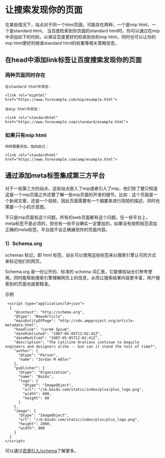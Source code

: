 # 让搜索发现你的页面

在某些情况下，站点对于同一个html页面，可能存在两种，一个是mip html，一个是standard html。
当百度检索到你页面的standard html时，你可以通过在mip中添加如下的代码，以保证百度更好的检索到你的mip html，同时也可以让你的mip html更好的继承standard html的权重等相关策略信息。

## 在head中添加link标签让百度搜索发现你的页面

### 两种页面同时存在

    在standard html中添加：

    <link rel="miphtml" href="https://www.forexample.com/mip/example.html">

    在mip html中添加：

    <link rel="standardhtml" href="https://www.forexample.com/standard/example.html">

### 如果只有mip html
	
	同样需要添加，指向自己：
    
    <link rel="standardhtml" href="https://www.forexample.com/amp/example.html">

## 通过添加meta标签集成第三方平台

对于一些第三方的站点，这些站点嵌入了mip或者引入了mip，他们除了要只知道这是一个mip页面之外还要了解一些mip页面的开发的细节。比如：这个页面是一个新闻文章，还是一个视频，因此页面需要有一个摘要来进行简短的描述，同时也需要一个小的示意图。

不只是mip页面有这个问题，所有的web页面都有这个问题。在一些平台上，meta标签不是必须的，但也有一些平台确实一定要加的，如果没有按照规范添加正确的meta标签，平台就不会正确展现你的页面内容。

### 1）Schema.org

schemas 标记，即 html 标签，站长可以使用这些标签来以搜索引擎认可的方式来标记他们的网页。

Schema.org 是一份公开的、标准的 schema 词汇表，它能够给站长们参考使用。同时能帮助搜索引擎理解网页上的信息，从而让搜索结果内容更丰富，用户搜索到的页面也就更精准。


示例
```
 <script type="application/ld+json">
  {
    "@context": "http://schema.org",
    "@type": "NewsArticle",
    "mainEntityOfPage": "http://cdn.ampproject.org/article-metadata.html",
    "headline": "Lorem Ipsum",
    "datePublished": "1907-05-05T12:02:41Z",
    "dateModified": "1907-05-05T12:02:41Z",
    "description": "The Catiline Orations continue to beguile engineers and designers alike -- but can it stand the test of time?",
    "author": {
      "@type": "Person",
      "name": "Jordan M Adler"
    },
    "publisher": {
      "@type": "Organization",
      "name": "Baidu",
      "logo": {
        "@type": "ImageObject",
        "url": "//m.baidu.com/static/index/plus/plus_logo.png",
        "width": 600,
        "height": 60
      }
    },
    "image": {
      "@type": "ImageObject",
      "url": "//m.baidu.com/static/index/plus/plus_logo.png",
      "height": 2000,
      "width": 800
    }
  }
</script>
```
可以通过[资源引入/schema](http://sfe.baidu.com/#/资源引入/Schemas标记)了解更多。
